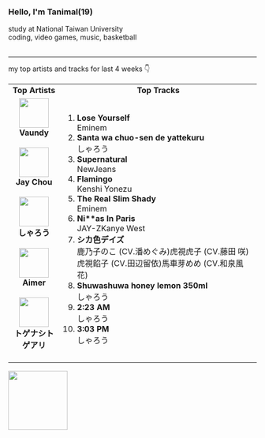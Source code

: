 ### Hello, I'm Tanimal(19)
study at National Taiwan University  
coding, video games, music, basketball  
<br>

---

my top artists and tracks for last 4 weeks 👇
<table>
  <tr>
    <td align="center"><strong>Top Artists</strong></td>
    <td align="center"><strong>Top Tracks</strong></td>
  </tr>
  <tr>
    <td align="center" id="top-artist"><div><img width='60px' src='https://i.scdn.co/image/ab6761610000e5ebb6e409f6c3d8b08a2f52072e'><br><strong>Vaundy</strong></div><br>
<div><img width='60px' src='https://i.scdn.co/image/ab6761610000e5eb02b3aa55ba238b2ceafb09da'><br><strong>Jay Chou</strong></div><br>
<div><img width='60px' src='https://i.scdn.co/image/ab6761610000e5eb5e37b7151b124c164a15d4db'><br><strong>しゃろう</strong></div><br>
<div><img width='60px' src='https://i.scdn.co/image/ab6761610000e5eb23241889efb57a4ce8338932'><br><strong>Aimer</strong></div><br>
<div><img width='60px' src='https://i.scdn.co/image/ab6761610000e5eb2930d7665b52f1060bbe592f'><br><strong>トゲナシトゲアリ</strong></div><br>
</td>
   <td id="top-track"><ol>
<li><div><strong>Lose Yourself</strong></div>
<div>Eminem</div></li>
<li><div><strong>Santa wa chuo-sen de yattekuru</strong></div>
<div>しゃろう</div></li>
<li><div><strong>Supernatural</strong></div>
<div>NewJeans</div></li>
<li><div><strong>Flamingo</strong></div>
<div>Kenshi Yonezu</div></li>
<li><div><strong>The Real Slim Shady</strong></div>
<div>Eminem</div></li>
<li><div><strong>Ni**as In Paris</strong></div>
<div>JAY-ZKanye West</div></li>
<li><div><strong>シカ色デイズ</strong></div>
<div>鹿乃子のこ (CV.潘めぐみ)虎視虎子 (CV.藤田 咲)虎視餡子 (CV.田辺留依)馬車芽めめ (CV.和泉風花)</div></li>
<li><div><strong>Shuwashuwa honey lemon 350ml</strong></div>
<div>しゃろう</div></li>
<li><div><strong>2:23 AM</strong></div>
<div>しゃろう</div></li>
<li><div><strong>3:03 PM</strong></div>
<div>しゃろう</div></li>
</ol></td>
  </tr>
</table>
<a href="https://open.spotify.com/">
  <img width="120px" src="https://github.com/Tanimal19/Tanimal19/blob/bf0a3a19f66ada166be4661cd923271218886fa4/icon/Spotify_Logo_CMYK_Green.png">
</a>

<!---
Tanimal19/Tanimal19 is a ✨ special ✨ repository because its `README.md` (this file) appears on your GitHub profile.
You can click the Preview link to take a look at your changes.
--->
